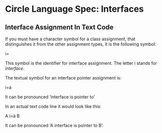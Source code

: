 ﻿Circle Language Spec: Interfaces
================================

## **Interface Assignment In Text Code**
If you must have a character symbol for a class assignment, that distinguishes it from the other assignment types, it is the following symbol:

i=

This symbol is the identifier for interface assignment. The letter i stands for *interface*.

The textual symbol for an interface pointer assignment is:

i=à

It can be pronounced ‘interface is pointer to’

In an actual text code line it would look like this:

A  i=à  B

It can be pronounced ‘A interface is pointer to B’.
